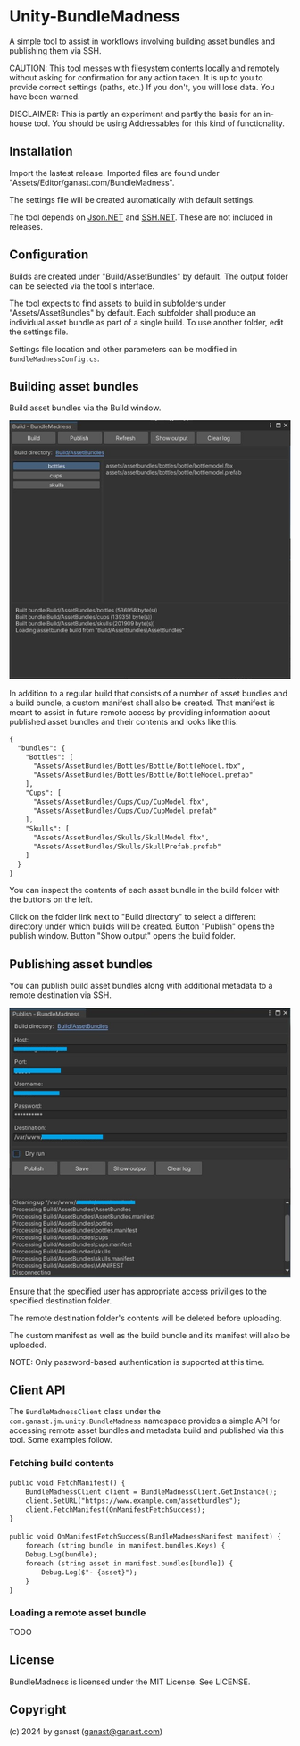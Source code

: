# Unity-BundleMadness
A simple tool to assist in workflows involving building asset bundles and publishing them via SSH.

CAUTION: This tool messes with filesystem contents locally and remotely without asking for confirmation for any action taken. It is up to you to provide correct settings (paths, etc.) If you don't, you will lose data. You have been warned.

DISCLAIMER: This is partly an experiment and partly the basis for an in-house tool. You should be using Addressables for this kind of functionality.

## Installation

Import the lastest release. Imported files are found under "Assets/Editor/ganast.com/BundleMadness".

The settings file will be created automatically with default settings.

The tool depends on [Json.NET](https://github.com/JamesNK/Newtonsoft.Json) and [SSH.NET](https://github.com/sshnet/SSH.NET). These are not included in releases.

## Configuration

Builds are created under "Build/AssetBundles" by default. The output folder can be selected via the tool's interface.

The tool expects to find assets to build in subfolders under "Assets/AssetBundles" by default. Each subfolder shall produce an individual asset bundle as part of a single build. To use another folder, edit the settings file.

Settings file location and other parameters can be modified in `BundleMadnessConfig.cs`.

## Building asset bundles

Build asset bundles via the Build window.

![](doc/build.jpg)

In addition to a regular build that consists of a number of asset bundles and a build bundle, a custom manifest shall also be created. That manifest is meant to assist in future remote access by providing information about published asset bundles and their contents and looks like this:

```
{
  "bundles": {
    "Bottles": [
      "Assets/AssetBundles/Bottles/Bottle/BottleModel.fbx",
      "Assets/AssetBundles/Bottles/Bottle/BottleModel.prefab"
    ],
    "Cups": [
      "Assets/AssetBundles/Cups/Cup/CupModel.fbx",
      "Assets/AssetBundles/Cups/Cup/CupModel.prefab"
    ],
    "Skulls": [
      "Assets/AssetBundles/Skulls/SkullModel.fbx",
      "Assets/AssetBundles/Skulls/SkullPrefab.prefab"
    ]
  }
}
```

You can inspect the contents of each asset bundle in the build folder with the buttons on the left.

Click on the folder link next to "Build directory" to select a different directory under which builds will be created. Button "Publish" opens the publish window. Button "Show output" opens the build folder.

## Publishing asset bundles

You can publish build asset bundles along with additional metadata to a remote destination via SSH.

![](doc/publish.jpg)

Ensure that the specified user has appropriate access priviliges to the specified destination folder.

The remote destination folder's contents will be deleted before uploading.

The custom manifest as well as the build bundle and its manifest will also be uploaded.

NOTE: Only password-based authentication is supported at this time.

## Client API

The `BundleMadnessClient` class under the `com.ganast.jm.unity.BundleMadness` namespace provides a simple API for accessing remote asset bundles and metadata build and published via this tool. Some examples follow.

### Fetching build contents

```
public void FetchManifest() {
    BundleMadnessClient client = BundleMadnessClient.GetInstance();
    client.SetURL("https://www.example.com/assetbundles");
    client.FetchManifest(OnManifestFetchSuccess);
}

public void OnManifestFetchSuccess(BundleMadnessManifest manifest) {
    foreach (string bundle in manifest.bundles.Keys) {
    Debug.Log(bundle);
    foreach (string asset in manifest.bundles[bundle]) {
        Debug.Log($"- {asset}");
    }
}

```

### Loading a remote asset bundle

TODO

## License

BundleMadness is licensed under the MIT License. See LICENSE.

## Copyright

(c) 2024 by ganast (ganast@ganast.com)
